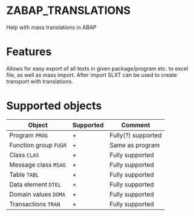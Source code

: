 # ZABAP_TRANSLATIONS
Help with mass translations in ABAP

# Features
Allows for easy export of all texts in given package/program etc. to excel file, as well as mass import. After import SLXT can be used to create transport with translations.
 
# Supported objects
| Object | Supported | Comment | 
| - | - | - |
| Program `PROG` | + | Fully(?) supported|
| Function group `FUGR` | + | Same as program |
| Class `CLAS` | + | Fully supported |
| Message class `MSAG` | + | Fully supported |
| Table `TABL` | + | Fully supported |
| Data element `DTEL` | + | Fully supported |
| Domain values `DOMA` | + | Fully supported |
| Transactions `TRAN` | + | Fully supported |
